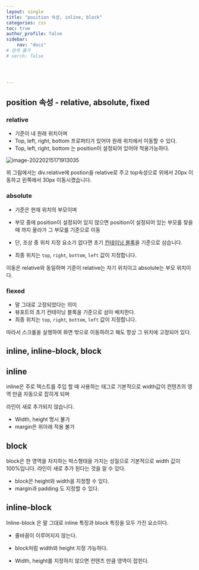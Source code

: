 ```yaml
---
layout: single
title: "position 속성, inline, block"
categories: css
toc: true
author_profile: false
sidebar:
    nav: "docs"
# 검색 불가
# serch: false 




---
```




## **position 속성 - relative, absolute, fixed**



### relative

- 기준이 내 원래 위치이며 
- Top, left, right, bottom 프로퍼티가 있어야 원래 위치에서 이동할 수 있다.
- Top, left, right, bottom 는 position이 설정되어 있어야 적용가능하다.

![image-20220215171913035](../images/2022-02-15-css_1/image-20220215171913035.png)

위 그림에서는 div.relative에 postion을 relative로 주고 top속성으로 위에서 20px 이동하고 왼쪽에서 30px 이동시켰습니다.



### absolute

- 기준은 현재 위치의 부모이며

- 부모 중에 position이 설정되어 있지 않으면 position이 설정되어 있는 부모를 찾을 때 까지 올라가 그 부모를 기준으로 이동

- 단, 조상 중 위치 지정 요소가 없다면 초기 [컨테이닝 블록](https://developer.mozilla.org/ko/docs/Web/CSS/Containing_block)을 기준으로 삼습니다.

- 최종 위치는 `top`, `right`, `bottom`, `left` 값이 지정합니다.

  

이동은 relative와 동일하며 기준이 relative는 자기 위치이고 absolute는 부모 위치이다.



### fiexed

- 말 그대로 고정되었다는 의미
- 뷰포트의 초기 컨테이닝 블록을 기준으로 삼아 배치한다.
- 최종 위치는 `top`, `right`, `bottom`, `left` 값이 지정합니다.

따라서 스크롤을 실행하여 화면 밖으로 이동하려고 해도 항상 그 위치에 고정되어 있다.



## inline, inline-block, block



## inline

inline은 주로 텍스트를 주입 할 때 사용하는 태그로 기본적으로 width값이 컨텐츠의 영역 만큼 자동으로 잡히게 되며

라인이 새로 추가되지 않습니다.

- Width, height 명시 불가
- margin은 위아래 적용 불가

## block

block은 한 영역을 차지하는 박스형태을 가지는 성질으로 기본적으로 width 값이 100%입니다.
라인이 새로 추가 된다는 것을 알 수 있다.

- block은 height와 width을 지정할 수 있다.
- margin과 padding 도 지정할 수 있다.



## inline-block

Inline-block 은 말 그대로 inline 특징과 block 특징을 모두 가진 요소이다. 

- 줄바꿈이 이루어지지 않는다.

- block처럼 width와 height 지정 가능하다.

- Width, height를 지정하지 않으면 컨텐츠 만큼 영역이 잡힌다.

  



